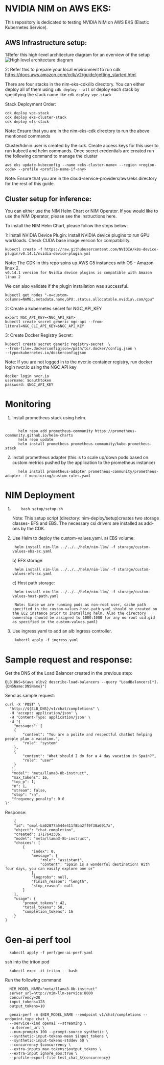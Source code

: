 # NVIDIA NIM on AWS EKS:

This repository is dedicated to testing NVIDIA NIM on AWS EKS (Elastic Kubernetes Service).

## AWS Infrastructure setup:

1:Refer this high-level architecture diagram for an overview of the setup
![High level architecture diagram](aws-eks-architecture.png)

2: Refer this to prepare your local environment to run cdk
https://docs.aws.amazon.com/cdk/v2/guide/getting_started.html

There are four stacks in the nim-eks-cdk/lib directory. You can either deploy all of them using `cdk deploy --all` or deploy each stack by specifying the stack name
like `cdk deploy vpc-stack`

Stack Deployment Order:

    cdk deploy vpc-stack
    cdk deploy eks-cluster-stack
    cdk deploy efs-stack

Note: Ensure that you are in the nim-eks-cdk directory to run the above mentioned commands

ClusterAdmin user is created by the cdk. Create access keys for this user to run kubectl and helm commands. Once secret credentials are created run the following command to manage the cluster

    aws eks update-kubeconfig --name <eks-cluster-name> --region <region-code> --profile <profile-name-if-any>

Note: Ensure that you are in the cloud-service-providers/aws/eks directory for the rest of this guide.

## Cluster setup for inference:

You can either use the NIM Helm Chart or NIM Operator. If you would like to use the NIM Operator, please see the instructions here. 

To install the NIM Helm Chart, please follow the steps below:

1: Install NVIDIA Device Plugin: Install NVIDIA device plugins to run GPU workloads. Check CUDA base image version for compatibility.

    kubectl create -f https://raw.githubusercontent.com/NVIDIA/k8s-device-plugin/v0.14.1/nvidia-device-plugin.yml

Note: The CDK in this repo spins up AWS G5 instances with OS - Amazon linux 2.  
`v0.14.1 version for Nvidia device plugins is compatible with Amazon linux 2`

We can also validate if the plugin installation was successful.

    kubectl get nodes "-o=custom-columns=NAME:.metadata.name,GPU:.status.allocatable.nvidia\.com/gpu"

2: Create a kubernetes secret for NGC_API_KEY

    export NGC_API_KEY=<NGC_API_KEY>
    kubectl create secret generic ngc-api --from-literal=NGC_CLI_API_KEY=$NGC_API_KEY

3: Create Docker Registry Secret:

    kubectl create secret generic registry-secret  \
    --from-file=.dockerconfigjson=/path/to/.docker/config.json \
    --type=kubernetes.io/dockerconfigjson

Note: If you are not logged in to the nvcr.io container registry, run docker login nvcr.io using the NGC API key

    docker login nvcr.io
    username: $oauthtoken
    password: $NGC_API_KEY

# Monitoring

1. Install prometheus stack using helm.

```

      helm repo add prometheus-community https://prometheus-community.github.io/helm-charts
      helm repo update
      helm install prometheus prometheus-community/kube-prometheus-stack
```

2. Install prometheus adapter (this is to scale up/down pods based on custom metrics pushed by the application to the prometheus instance)

```
      helm install prometheus-adapter prometheus-community/prometheus-adapter -f monitoring/custom-rules.yaml
```

# NIM Deployment

1.         bash setup/setup.sh

    Note: This setup script (directory: nim-deploy/setup)creates two storage classes- EFS and EBS. The necessary csi drivers are installed as add-ons by the CDK.

2.  Use Helm to deploy the custom-values.yaml.
    a) EBS volume:

         helm install nim-llm ../../../helm/nim-llm/ -f storage/custom-values-ebs-sc.yaml

    b) EFS storage:

         helm install nim-llm ../../../helm/nim-llm/ -f storage/custom-values-efs-sc.yaml

    c) Host path storage:

         helm install nim-llm ../../../helm/nim-llm/ -f storage/custom-values-host-path.yaml

         Note: Since we are running pods as non-root user, cache path specified in the custom-values-host-path.yaml should be created on the EC2 instance prior to installing helm. Also the directory ownership should be assigned to 1000:1000 (or any no root uid:gid as specified in the custom-values.yaml)

3.  Use ingress.yaml to add an alb ingress controller.

         kubectl apply -f ingress.yaml

# Sample request and response:
Get the DNS of the Load Balancer created in the previous step:
```
ELB_DNS=$(aws elbv2 describe-load-balancers --query "LoadBalancers[*].{DNSName:DNSName}")
```
Send as sample request:

```
curl -X 'POST' \
  "http://${ELB_DNS}/v1/chat/completions" \
  -H 'accept: application/json' \
  -H 'Content-Type: application/json' \
  -d '{
    "messages": [
    {
        "content": "You are a polite and respectful chatbot helping people plan a vacation.",
        "role": "system"
    },
    {
        "content": "What should I do for a 4 day vacation in Spain?",
        "role": "user"
    }
   ],
   "model": "meta/llama3-8b-instruct",
   "max_tokens": 16,
   "top_p": 1,
   "n": 1,
   "stream": false,
   "stop": "\n",
   "frequency_penalty": 0.0
}'

```
Response:

```
    {
    "id": "cmpl-ba02077a544e411f8ba2ff9f38a6917a",
    "object": "chat.completion",
    "created": 1717642306,
    "model": "meta/llama3-8b-instruct",
    "choices": [
        {
            "index": 0,
            "message": {
                "role": "assistant",
                "content": "Spain is a wonderful destination! With four days, you can easily explore one or"
            },
            "logprobs": null,
            "finish_reason": "length",
            "stop_reason": null
        }
    ],
    "usage": {
        "prompt_tokens": 42,
        "total_tokens": 58,
        "completion_tokens": 16
    }
}
```

# Gen-ai perf tool

      kubectl apply -f perf/gen-ai-perf.yaml

ssh into the triton pod

      kubectl exec -it triton -- bash

Run the following command

      NIM_MODEL_NAME="meta/llama3-8b-instruct"
      server_url=http://nim-llm-service:8000
      concurrency=20
      input_tokens=128
      output_tokens=10

      genai-perf -m $NIM_MODEL_NAME --endpoint v1/chat/completions --endpoint-type chat \
      --service-kind openai --streaming \
      -u $server_url \
      --num-prompts 100 --prompt-source synthetic \
      --synthetic-input-tokens-mean $input_tokens \
      --synthetic-input-tokens-stddev 50 \
      --concurrency $concurrency \
      --extra-inputs max_tokens:$output_tokens \
      --extra-input ignore_eos:true \
      --profile-export-file test_chat_${concurrency}
